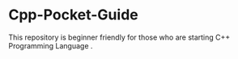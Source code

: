 # Cpp-Pocket-Guide
This repository is beginner friendly for those who are starting C++ Programming Language .


